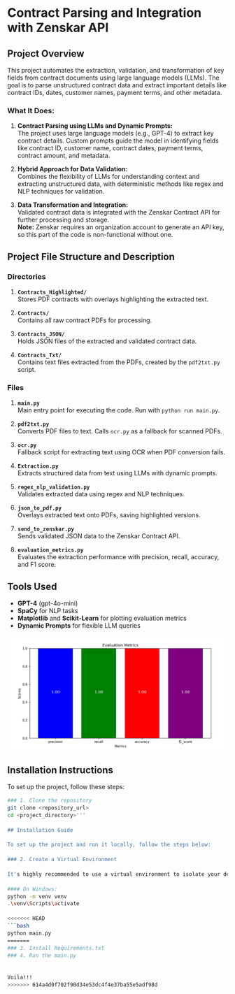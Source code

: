 # Contract Parsing and Integration with Zenskar API

## Project Overview

This project automates the extraction, validation, and transformation of key fields from contract documents using large language models (LLMs). The goal is to parse unstructured contract data and extract important details like contract IDs, dates, customer names, payment terms, and other metadata.

### What It Does:

1. **Contract Parsing using LLMs and Dynamic Prompts:**  
   The project uses large language models (e.g., GPT-4) to extract key contract details. Custom prompts guide the model in identifying fields like contract ID, customer name, contract dates, payment terms, contract amount, and metadata.

2. **Hybrid Approach for Data Validation:**  
   Combines the flexibility of LLMs for understanding context and extracting unstructured data, with deterministic methods like regex and NLP techniques for validation.

3. **Data Transformation and Integration:**  
   Validated contract data is integrated with the Zenskar Contract API for further processing and storage.  
   **Note:** Zenskar requires an organization account to generate an API key, so this part of the code is non-functional without one.

## Project File Structure and Description

### Directories

1. **`Contracts_Highlighted/`**  
   Stores PDF contracts with overlays highlighting the extracted text.

2. **`Contracts/`**  
   Contains all raw contract PDFs for processing.

3. **`Contracts_JSON/`**  
   Holds JSON files of the extracted and validated contract data.

4. **`Contracts_Txt/`**  
   Contains text files extracted from the PDFs, created by the `pdf2txt.py` script.

### Files

1. **`main.py`**  
   Main entry point for executing the code. Run with `python run main.py`.

2. **`pdf2txt.py`**  
   Converts PDF files to text. Calls `ocr.py` as a fallback for scanned PDFs.

3. **`ocr.py`**  
   Fallback script for extracting text using OCR when PDF conversion fails.

4. **`Extraction.py`**  
   Extracts structured data from text using LLMs with dynamic prompts.

5. **`regex_nlp_validation.py`**  
   Validates extracted data using regex and NLP techniques.

6. **`json_to_pdf.py`**  
   Overlays extracted text onto PDFs, saving highlighted versions.

7. **`send_to_zenskar.py`**  
   Sends validated JSON data to the Zenskar Contract API.

8. **`evaluation_metrics.py`**  
   Evaluates the extraction performance with precision, recall, accuracy, and F1 score.

## Tools Used

- **GPT-4** (gpt-4o-mini)
- **SpaCy** for NLP tasks
- **Matplotlib** and **Scikit-Learn** for plotting evaluation metrics
- **Dynamic Prompts** for flexible LLM queries

![alt text](image.png)

## Installation Instructions

To set up the project, follow these steps:


```bash
### 1. Clone the repository
git clone <repository_url>
cd <project_directory>'''

## Installation Guide

To set up the project and run it locally, follow the steps below:

### 2. Create a Virtual Environment

It's highly recommended to use a virtual environment to isolate your dependencies. You can create and activate one using the following commands:

#### On Windows:
python -m venv venv
.\venv\Scripts\activate

<<<<<<< HEAD
```bash
python main.py
=======
### 3. Install Requirements.txt
### 4. Run the main.py


Voila!!!
>>>>>>> 614a4d0f702f90d34e53dc4f4e37ba55e5adf98d


